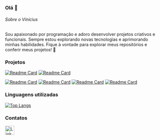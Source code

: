 ### Olá 👋

###### Sobre o Vinícius
Sou apaixonado por programação e adoro desenvolver projetos criativos e funcionais. Sempre estou explorando novas tecnologias e aprimorando minhas habilidades. Fique à vontade para explorar meus repositórios e conferir meus projetos! 🚀

### Projetos

[![Readme Card](https://github-readme-stats.vercel.app/api/pin/?username=theviniciussilva&repo=Efood&theme=dark)](https://github.com/theviniciussilva/Efood)&nbsp;[![Readme Card](https://github-readme-stats.vercel.app/api/pin/?username=theviniciussilva&repo=ListaContatos&theme=dark)](https://github.com/theviniciussilva/ListaContatos)

[![Readme Card](https://github-readme-stats.vercel.app/api/pin/?username=theviniciussilva&repo=Clone-Crunchyroll&theme=dark)](https://github.com/theviniciussilva/Clone-Crunchyroll)
[![Readme Card](https://github-readme-stats.vercel.app/api/pin/?username=theviniciussilva&repo=Petshop&theme=dark)](https://github.com/theviniciussilva/Petshop)
[![Readme Card](https://github-readme-stats.vercel.app/api/pin/?username=theviniciussilva&repo=EldenForum&theme=dark)](https://github.com/theviniciussilva/EldenForum)
[![Readme Card](https://github-readme-stats.vercel.app/api/pin/?username=theviniciussilva&repo=CadastroCliente&theme=dark)](https://github.com/theviniciussilva/CadastroCliente)


### Linguagens utilizadas

[![Top Langs](https://github-readme-stats.vercel.app/api/top-langs/?username=theviniciussilva&layout=compact&theme=dark)](https://github.com/anuraghazra/github-readme-stats)

### Contatos

[<img src='https://img.shields.io/badge/LinkedIn-0077B5?style=for-the-badge&logo=linkedin&logoColor=white' alt='Linkedin' height='30'>](https://www.linkedin.com/in/viniciussilva01/)
